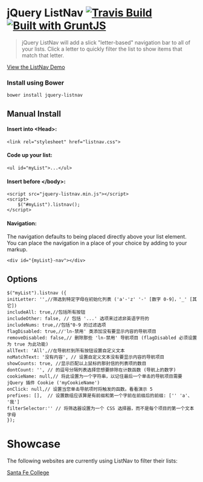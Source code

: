 ﻿# jQuery ListNav [![Travis Build](https://travis-ci.org/esteinborn/jquery-listnav.png?branch=master)](https://travis-ci.org/esteinborn/jquery-listnav) [![Built with GruntJS](https://cdn.gruntjs.com/builtwith.png)](http://gruntjs.com)

> jQuery ListNav will add a slick "letter-based" navigation bar to all of your lists. Click a letter to quickly filter the list to show items that match that letter.

[View the ListNav Demo](http://esteinborn.github.io/jquery-listnav)

### Install using Bower

`bower install jquery-listnav`

## Manual Install
#### Insert into &lt;Head&gt;:
<pre><code>&lt;link rel="stylesheet" href="listnav.css"&gt;</code></pre>

#### Code up your list:
<pre><code>&lt;ul id="myList"&gt;...&lt;/ul&gt;</code></pre>

#### Insert before &lt;/body&gt;:
<pre><code>&lt;script src="jquery-listnav.min.js"&gt;&lt;/script>
&lt;script&gt;
	$("#myList").listnav();
&lt;/script&gt;</code></pre>

#### Navigation:

The navigation defaults to being placed directly above your list element. You can place the navigation in a place of your choice by adding to your markup.

<pre><code>&lt;div id="{myList}-nav"&gt;&lt;/div&gt;</code></pre>

## Options
<pre><code>$("myList").listnav ({
initLetter: '',//筛选到特定字母在初始化列表 ('a'-'z' '-' [数字 0-9]，'_' [其它])
includeAll: true,//包括所有按钮
includeOther: false, // 包括 '...' 选项来过滤非英语字符的
includeNums: true,//包括"0-9 的过滤选项
flagDisabled: true,//'ln-禁用' 类添加没有要显示内容的导航项目
removeDisabled: false,// 删除那些 'ln-禁用' 导航项目 (flagDisabled 必须设置为 true 为此功能)
allText: 'All',//在导航栏到所有按钮设置自定义文本
noMatchText: '没有内容', // 设置自定义文本没有要显示内容的导航项目
showCounts: true, //显示匹配以上鼠标的那封信的列表项的数目
dontCount: '', // 的逗号分隔列表选择您想要排除在计数函数 (导航上的数字)
cookieName: null,// 将此设置为一个字符串，以记住最后一个单击的导航项目需要 jQuery 插件 Cookie ('myCookieName')
onClick: null,// 设置当您单击导航项时将触发的函数。看看演示 5
prefixes: [],  // 设置数组应该算是有前缀和第一个字前在前缀后的前缀: ['' 'a'、 '我']
filterSelector:'' // 将筛选器设置为一个 CSS 选择器，而不是每个项目的第一个文本字母
});</code></pre>

# Showcase

The following websites are currently using ListNav to filter their lists:

[Santa Fe College](http://www.sfcollege.edu/az/)
